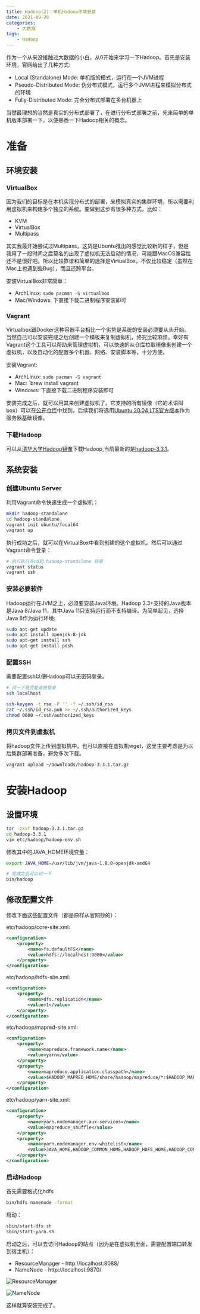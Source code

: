 ```yaml
---
title: Hadoop(2)：单机Hadoop环境安装
date: 2021-09-29
categories:  
    - 大数据
tags:
    - Hadoop
---
```

作为一个从来没接触过大数据的小白，从0开始来学习一下Hadoop。首先是安装环境，官网给出了几种方式:

* Local (Standalone) Mode: 单机版的模式，运行在一个JVM进程
* Pseudo-Distributed Mode: 伪分布式模式，运行多个JVM进程来模拟分布式的环境
* Fully-Distributed Mode: 完全分布式部署在多台机器上

当然最理想的当然是真实的分布式部署了，在进行分布式部署之前，先来简单的单机版本部署一下，以便熟悉一下Hadoop相关的概念。

<!-- more -->

# 准备
## 环境安装
### VirtualBox
因为我们的目标是在本机实现分布式的部署，来模拟真实的集群环境，所以需要利用虚拟机来构建多个独立的系统。要做到这步有很多种方式，比如：

* KVM
* VirtualBox
* Multipass

其实我最开始尝试过Multipass，这货是Ubuntu推出的感觉比较新的样子，但是我用了一段时间之后莫名的出现了虚拟机无法启动的情况，可能跟MacOS兼容性还不是很好吧。所以比较靠谱和简单的选择是VirtualBox，不仅比较稳定（虽然在Mac上也遇到些Bug），而且还跨平台。

安装VirtualBox非常简单：

* ArchLinux: `sudo pacman -S virtualbox`
* Mac/Windows: 下直接下载二进制程序安装即可

### Vagrant
Virtualbox跟Docker这种容器平台相比一个劣势是系统的安装必须要从头开始。当然自己可以安装完成之后创建一个模板来复制虚拟机，终究比较麻烦。幸好有Vagrant这个工具可以帮助来管理虚拟机，可以快速的从仓库拉取镜像来创建一个虚拟机，以及自动化的配置多个机器、网络、安装脚本等，十分方便。

安装Vagrant:

* ArchLinux: `sudo pacman -S vagrant`
* Mac: `brew install vagrant
* Windows: 下直接下载二进制程序安装即可

安装完成之后，就可以用其来创建虚拟机了。它支持的所有镜像（它的术语叫box）可以在[公开仓库](https://app.vagrantup.com)中找到，后续我们将选用[Ubuntu 20.04 LTS官方版本](https://app.vagrantup.com/ubuntu/boxes/focal64)作为服务器基础镜像。

### 下载Hadoop
可以从[清华大学Hadoop镜像](https://mirrors.tuna.tsinghua.edu.cn/apache/hadoop)下载Hadoop,当前最新的是[hadoop-3.3.1](https://mirrors.tuna.tsinghua.edu.cn/apache/hadoop/common/hadoop-3.3.1/hadoop-3.3.1.tar.gz)。

## 系统安装

### 创建Ubuntu Server
利用Vagrant命令快速生成一个虚拟机：

```bash
mkdir hadoop-standalone
cd hadoop-standalone
vagrant init ubuntu/focal64
vagrant up
```

执行成功之后，就可以在VirtualBox中看到创建的这个虚拟机。然后可以通过Vagrant命令登录：

```bash
# 执行执行先cd到 hadoop-standalone 目录
vagrant status
vagrant ssh
```

### 安装必要软件
Hadoop运行在JVM之上，必须要安装Java环境。Hadoop 3.3+支持的Java版本是Java 8/Java 11，其中Java 11只支持运行而不支持编译。为简单起见，选择Java 8作为运行环境:

```bash
sudo apt-get update
sudo apt install openjdk-8-jdk
sudo apt-get install ssh
sudo apt-get install pdsh
```

### 配置SSH
需要配置ssh以便Hadoop可以无密码登录。
```bash
# 试一下是否能直接登录
ssh localhost

ssh-keygen -t rsa -P '' -f ~/.ssh/id_rsa
cat ~/.ssh/id_rsa.pub >> ~/.ssh/authorized_keys
chmod 0600 ~/.ssh/authorized_keys
```

### 拷贝文件到虚拟机

将hadoop文件上传到虚拟机中。也可以直接在虚拟机wget，这里主要考虑是为以后集群部署准备，避免多次下载。

```bash
vagrant upload ~/Downloads/hadoop-3.3.1.tar.gz
```

# 安装Hadoop
## 设置环境
```bash
tar -zxvf hadoop-3.3.1.tar.gz
cd hadoop-3.3.1
vim etc/hadoop/hadoop-env.sh

```
修改其中的JAVA_HOME环境变量：

```bash
export JAVA_HOME=/usr/lib/jvm/java-1.8.0-openjdk-amd64

# 完成之后可以试一下
bin/hadoop
```

## 修改配置文件
修改下面这些配置文件（都是原样从官网抄的）：

etc/hadoop/core-site.xml:

```xml
<configuration>
    <property>
        <name>fs.defaultFS</name>
        <value>hdfs://localhost:9000</value>
    </property>
</configuration>
```

etc/hadoop/hdfs-site.xml:

```xml
<configuration>
    <property>
        <name>dfs.replication</name>
        <value>1</value>
    </property>
</configuration>
```

etc/hadoop/mapred-site.xml:

```xml
<configuration>
    <property>
        <name>mapreduce.framework.name</name>
        <value>yarn</value>
    </property>
    <property>
        <name>mapreduce.application.classpath</name>
        <value>$HADOOP_MAPRED_HOME/share/hadoop/mapreduce/*:$HADOOP_MAPRED_HOME/share/hadoop/mapreduce/lib/*</value>
    </property>
</configuration>
```

etc/hadoop/yarn-site.xml:

```xml
<configuration>
    <property>
        <name>yarn.nodemanager.aux-services</name>
        <value>mapreduce_shuffle</value>
    </property>
    <property>
        <name>yarn.nodemanager.env-whitelist</name>
        <value>JAVA_HOME,HADOOP_COMMON_HOME,HADOOP_HDFS_HOME,HADOOP_CONF_DIR,CLASSPATH_PREPEND_DISTCACHE,HADOOP_YARN_HOME,HADOOP_HOME,PATH,LANG,TZ,HADOOP_MAPRED_HOME</value>
    </property>
</configuration>
```

### 启动Hadoop

首先需要格式化hdfs

```bash
bin/hdfs namenode -format
```

启动：

```bash
sbin/start-dfs.sh
sbin/start-yarn.sh
```

启动之后，可以去访问Hadoop的站点（因为是在虚拟机里面，需要配置端口转发到宿主机）：

* ResourceManager - http://localhost:8088/
* NameNode - http://localhost:9870/

![ResourceManager](/images/Hadoop-8088.png)


![NameNode](/images/Hadoop-9870.png)

这样就算安装完成了。